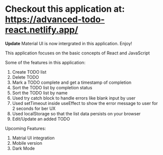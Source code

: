# Checkout this application at: https://advanced-todo-react.netlify.app/


**Update**
Material UI is now intergrated in this application. Enjoy!

This application focuses on the basic concepts of React and JavaScript

Some of the features in this application:
1. Create TODO list
2. Delete TODO
3. Mark a TODO complete and get a timestamp of completion
4. Sort the TODO list by completion status
5. Sort the TODO list by name
6. Used try catch block to handle errors like blank input by user
7. Used setTimeout inside useEffect to show the error message to user for 2 seconds for ber UX
8. Used localStorage so that the list data persists on your browser
9. Edit/Update an added TODO

Upcoming Features:
1. Matrial UI integration
2. Mobile version
3. Dark Mode


